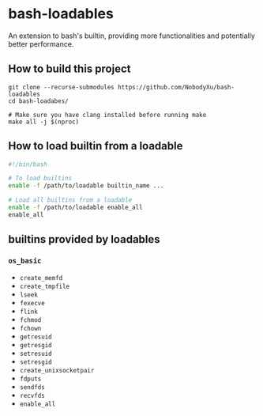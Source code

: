 # bash-loadables

An extension to bash's builtin, providing more functionalities and potentially better performance.

## How to build this project

```
git clone --recurse-submodules https://github.com/NobodyXu/bash-loadables
cd bash-loadabes/

# Make sure you have clang installed before running make
make all -j $(nproc)
```

## How to load builtin from a loadable

```bash
#!/bin/bash

# To load builtins
enable -f /path/to/loadable builtin_name ...

# Load all builtins from a loadable
enable -f /path/to/loadable enable_all
enable_all
```

## builtins provided by loadables

### `os_basic`

 - `create_memfd`
 - `create_tmpfile`
 - `lseek`
 - `fexecve`
 - `flink`
 - `fchmod`
 - `fchown`
 - `getresuid`
 - `getresgid`
 - `setresuid`
 - `setresgid`
 - `create_unixsocketpair`
 - `fdputs`
 - `sendfds`
 - `recvfds`
 - `enable_all`

